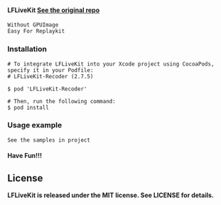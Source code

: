 
#### LFLiveKit [See the original repo](https://github.com/LaiFengiOS/LFLiveKit)
```
Without GPUImage
Easy For Replaykit 
```

### Installation
	# To integrate LFLiveKit into your Xcode project using CocoaPods, specify it in your Podfile:
	# LFLiveKit-Recoder (2.7.5)
	
	$ pod 'LFLiveKit-Recoder'

	# Then, run the following command:
	$ pod install
	
### Usage example 
	See the samples in project

#### Have Fun!!!

## License
 **LFLiveKit is released under the MIT license. See LICENSE for details.**

